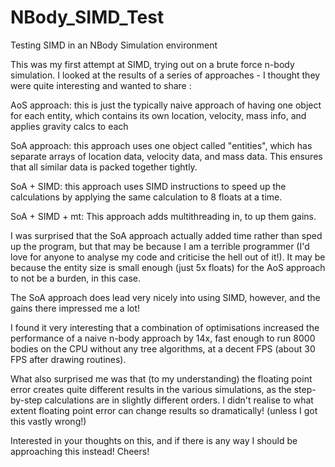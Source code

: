# NBody_SIMD_Test
Testing SIMD in an NBody Simulation environment

This was my first attempt at SIMD, trying out on a brute force n-body simulation. I looked at the results of a series of approaches - I thought they were quite interesting and wanted to share :

AoS approach: this is just the typically naive approach of having one object for each entity, which contains its own location, velocity, mass info, and applies gravity calcs to each

SoA approach: this approach uses one object called "entities", which has separate arrays of location data, velocity data, and mass data. This ensures that all similar data is packed together tightly.

SoA + SIMD: this approach uses SIMD instructions to speed up the calculations by applying the same calculation to 8 floats at a time.

SoA + SIMD + mt: This approach adds multithreading in, to up them gains.

I was surprised that the SoA approach actually added time rather than sped up the program, but that may be because I am a terrible programmer (I'd love for anyone to analyse my code and criticise the hell out of it!). It may be because the entity size is small enough (just 5x floats) for the AoS approach to not be a burden, in this case.

The SoA approach does lead very nicely into using SIMD, however, and the gains there impressed me a lot!

I found it very interesting that a combination of optimisations increased the performance of a naive n-body approach by 14x, fast enough to run 8000 bodies on the CPU without any tree algorithms, at a decent FPS (about 30 FPS after drawing routines).

What also surprised me was that (to my understanding) the floating point error creates quite different results in the various simulations, as the step-by-step calculations are in slightly different orders. I didn't realise to what extent floating point error can change results so dramatically! (unless I got this vastly wrong!)

Interested in your thoughts on this, and if there is any way I should be approaching this instead! Cheers!
